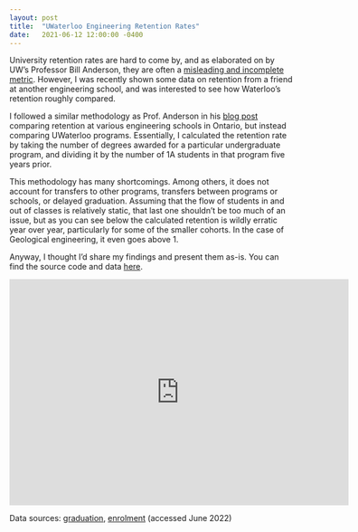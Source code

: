 ```yaml
---
layout: post
title:  "UWaterloo Engineering Retention Rates"
date:   2021-06-12 12:00:00 -0400
---
```


University retention rates are hard to come by, and as elaborated on by UW’s Professor Bill Anderson, they are often a [misleading and incomplete metric](https://profbillanderson.com/2018/09/21/engineering-failure-rates-redux/). However, I was recently shown some data on retention from a friend at another engineering school, and was interested to see how Waterloo’s retention roughly compared.

I followed a similar methodology as Prof. Anderson in his [blog post](https://profbillanderson.com/2020/02/22/graduation-rates-revisited/) comparing retention at various engineering schools in Ontario, but instead comparing UWaterloo programs. Essentially, I calculated the retention rate by taking the number of degrees awarded for a particular undergraduate program, and dividing it by the number of 1A students in that program five years prior.

This methodology has many shortcomings. Among others, it does not account for transfers to other programs, transfers between programs or schools, or delayed graduation. Assuming that the flow of students in and out of classes is relatively static, that last one shouldn’t be too much of an issue, but as you can see below the calculated retention is wildly erratic year over year, particularly for some of the smaller cohorts. In the case of Geological engineering, it even goes above 1.

Anyway, I thought I’d share my findings and present them as-is. You can find the source code and data [here](https://github.com/leif-blake/uwaterloo_stats).

<iframe src="https://cdn.embedly.com/widgets/media.html?src=https%3A%2F%2Fplotly.com%2F%7El_blake%2F1.embed%3Fautosize%3Dtrue&amp;display_name=Plotly&amp;url=https%3A%2F%2Fchart-studio.plotly.com%2F%7El_blake%2F1%2F&amp;image=https%3A%2F%2Fchart-studio.plotly.com%2Fstatic%2Fwebapp%2Fimages%2Fplotly-logo.8d56a320dbb8.png&amp;key=a19fcc184b9711e1b4764040d3dc5c07&amp;type=text%2Fhtml&amp;schema=plotly" allowfullscreen="" frameborder="0" height="400" width="600" title="Retention Rates for Selected programs | scatter chart made by L_blake | plotly" class="em n fe dz bh" scrolling="no"></iframe>

Data sources: [graduation](https://uwaterloo.ca/institutional-analysis-planning/university-data-and-statistics/student-data/degrees-granted-0), [enrolment](https://uwaterloo.ca/institutional-analysis-planning/university-data-and-statistics/student-data/student-headcounts) (accessed June 2022)
